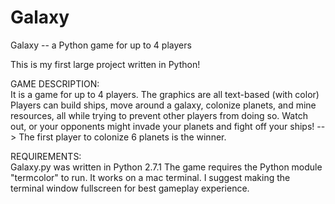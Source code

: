 # Galaxy
Galaxy -- a Python game for up to 4 players

This is my first large project written in Python!
  

GAME DESCRIPTION:  
It is a game for up to 4 players.  The graphics are all text-based (with color)
Players can build ships, move around a galaxy, colonize planets, and mine resources, all while trying to prevent other players from doing so.
Watch out, or your opponents might invade your planets and fight off your ships!
--> The first player to colonize 6 planets is the winner.

REQUIREMENTS:  
Galaxy.py was written in Python 2.7.1
The game requires the Python module "termcolor" to run.
It works on a mac terminal.  I suggest making the terminal window fullscreen for best gameplay experience.
